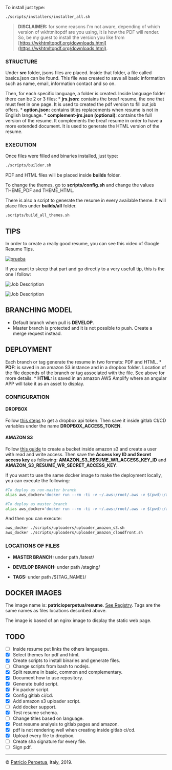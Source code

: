 
To install just type:

```bash
./scripts/installers/installer_all.sh
```

> **DISCLAIMER:** for some reasons I'm not aware, depending of which version of wkhtmltopdf are you using, It is how the PDF will render. So, be my guest to install the version you like from [https://wkhtmltopdf.org/downloads.html](https://wkhtmltopdf.org/downloads.html).

### STRUCTURE

Under **src** folder, jsons files are placed. Inside that folder, a file called basics.json can be found. This file was created to save all basic information such as name, email, information contact and so on.

Then, for each specific language, a folder is created. Inside language folder there can be 2 or 3 files:
    * **jrs.json:** contains the breaf resume, the one that must feet in one page. It is used to created the pdf version to fill out job offers.
    * **option.json:** contains titles replacements when resume is not in English language.
    * **complement-jrs.json (optional)**: contains the full version of the resume. It complements the breaf resume in order to have a more extended document. It is used to generate the HTML version of the resume.

### EXECUTION

Once files were filled and binaries installed, just type:

```bash
./scripts/builder.sh
```

PDF and HTML files will be placed inside **builds** folder.

To change the themes, go to **scripts/config.sh** and change the values THEME_PDF and THEME_HTML.

There is also a script to generate the resume in every available theme. It will place files under **builds/all** folder.

```bash
.scripts/build_all_themes.sh
```

## TIPS

In order to create a really good resume, you can see this video of Google Resume Tips.

[![prueba](https://i.ytimg.com/vi/BYUy1yvjHxE/hqdefault.jpg?sqp=-oaymwEZCNACELwBSFXyq4qpAwsIARUAAIhCGAFwAQ==&rs=AOn4CLA1tnbDVKDFsNemfyUIHfYOdEoHsw)](https://www.youtube.com/watch?v=BYUy1yvjHxE)

If you want to skeep that part and go directly to a very usefull tip, this is the one I follow:

![Job Description](assets/tips/tip_google_job_description.png)

![Job Description](assets/tips/tip_google_job_description_2.png)

## BRANCHING MODEL

* Default branch when pull is **DEVELOP**.
* Master branch is protected and it is not possible to push. Create a merge request instead.

## DEPLOYMENT

Each branch or tag generate the resume in two formats: PDF and HTML.
    * **PDF:** is saved in an amazon S3 instance and in a dropbox folder. Location of the file depends of the branch or tag associated with the file. See above for more details.
    * **HTML:** is saved in an amazon AWS Amplify where an angular APP will take it as an asset to display.

### CONFIGURATION

#### DROPBOX

Follow [this steps](http://99rabbits.com/get-dropbox-access-token/) to get a dropbox api token. Then save it inside gitlab CI/CD variables under the name **DROPBOX_ACCESS_TOKEN**.

#### AMAZON S3

Follow [this guide](https://support.infinitewp.com/support/solutions/articles/212258-where-are-my-amazon-s3-credentials-) to create a bucket inside amazon s3 and create a user with read and write access. Then save the **Access key ID and Secret access key** as
 following: **AMAZON_S3_RESUME_WR_ACCESS_KEY_ID** and **AMAZON_S3_RESUME_WR_SECRET_ACCESS_KEY**.

If you want to use the same docker image to make the deployment locally, you can execute the following:
```bash
#To deploy as non-master branch
alias aws_docker='docker run --rm -ti -v ~/.aws:/root/.aws -v $(pwd):/aws -e CURRENT_BRANCH='develop' registry.gitlab.com/gitlab-org/cloud-deploy/aws-base:latest'

#To deploy as master branch
alias aws_docker='docker run --rm -ti -v ~/.aws:/root/.aws -v $(pwd):/aws -e CURRENT_BRANCH='master' registry.gitlab.com/gitlab-org/cloud-deploy/aws-base:latest'
```

And then you can execute:
```bash
aws_docker ./scripts/uploaders/uploader_amazon_s3.sh
aws_docker ./scripts/uploaders/uploader_amazon_cloudfront.sh
```

### LOCATIONS OF FILES

* **MASTER BRANCH:** under path /latest/

* **DEVELOP BRANCH:** under path /staging/

* **TAGS:** under path /${TAG_NAME}/

## DOCKER IMAGES

The image name is: **patricioperpetua/resume**. [See Registry](https://gitlab.com/patricioperpetua/resume/container_registry). Tags are the same names as files locations described above.

The image is based of an nginx image to display the static web page.

## TODO

* [ ] Inside resume put links the others languages.
* [X] Select themes for pdf and html.
* [X] Create scripts to install binaries and generate files.
* [ ] Change scripts from bash to nodejs.
* [X] Split resume in basic, common and complementary.
* [X] Document how to use repository.
* [X] Generate build script.
* [X] Fix packer script.
* [X] Config gitlab ci/cd.
* [X] Add amazon s3 uploader script.
* [ ] Add docker support.
* [X] Test resume schema.
* [ ] Change titles based on language.
* [X] Post resume analysis to gitlab pages and amazon.
* [X] pdf is not rendering well when creating inside gitlab ci/cd.
* [X] Upload every file to dropbox.
* [ ] Create sha signature for every file.
* [ ] Sign pdf.

----------------------

© [Patricio Perpetua](http://patricioperpetua.com), Italy, 2019.
